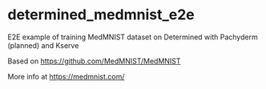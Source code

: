# determined_medmnist_e2e
E2E example of training MedMNIST dataset on Determined with Pachyderm (planned) and Kserve


Based on https://github.com/MedMNIST/MedMNIST

More info at https://medmnist.com/
